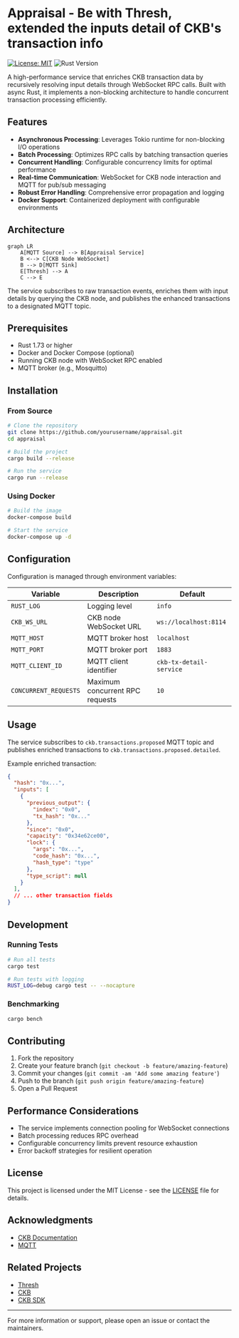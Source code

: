 # Appraisal - Be with Thresh, extended the inputs detail of CKB's transaction info

[![License: MIT](https://img.shields.io/badge/License-MIT-yellow.svg)](https://opensource.org/licenses/MIT)
![Rust Version](https://img.shields.io/badge/rust-1.73+-blue.svg)

A high-performance service that enriches CKB transaction data by recursively resolving input details through WebSocket RPC calls. Built with async Rust, it implements a non-blocking architecture to handle concurrent transaction processing efficiently.

## Features

- **Asynchronous Processing**: Leverages Tokio runtime for non-blocking I/O operations
- **Batch Processing**: Optimizes RPC calls by batching transaction queries
- **Concurrent Handling**: Configurable concurrency limits for optimal performance
- **Real-time Communication**: WebSocket for CKB node interaction and MQTT for pub/sub messaging
- **Robust Error Handling**: Comprehensive error propagation and logging
- **Docker Support**: Containerized deployment with configurable environments

## Architecture

```mermaid
graph LR
    A[MQTT Source] --> B[Appraisal Service]
    B <--> C[CKB Node WebSocket]
    B --> D[MQTT Sink]
    E[Thresh] --> A
    C --> E
```

The service subscribes to raw transaction events, enriches them with input details by querying the CKB node, and publishes the enhanced transactions to a designated MQTT topic.

## Prerequisites

- Rust 1.73 or higher
- Docker and Docker Compose (optional)
- Running CKB node with WebSocket RPC enabled
- MQTT broker (e.g., Mosquitto)

## Installation

### From Source

```bash
# Clone the repository
git clone https://github.com/yourusername/appraisal.git
cd appraisal

# Build the project
cargo build --release

# Run the service
cargo run --release
```

### Using Docker

```bash
# Build the image
docker-compose build

# Start the service
docker-compose up -d
```

## Configuration

Configuration is managed through environment variables:

| Variable | Description | Default |
|----------|-------------|---------|
| `RUST_LOG` | Logging level | `info` |
| `CKB_WS_URL` | CKB node WebSocket URL | `ws://localhost:8114` |
| `MQTT_HOST` | MQTT broker host | `localhost` |
| `MQTT_PORT` | MQTT broker port | `1883` |
| `MQTT_CLIENT_ID` | MQTT client identifier | `ckb-tx-detail-service` |
| `CONCURRENT_REQUESTS` | Maximum concurrent RPC requests | `10` |

## Usage

The service subscribes to `ckb.transactions.proposed` MQTT topic and publishes enriched transactions to `ckb.transactions.proposed.detailed`.

Example enriched transaction:

```json
{
  "hash": "0x...",
  "inputs": [
    {
      "previous_output": {
        "index": "0x0",
        "tx_hash": "0x..."
      },
      "since": "0x0",
      "capacity": "0x34e62ce00",
      "lock": {
        "args": "0x...",
        "code_hash": "0x...",
        "hash_type": "type"
      },
      "type_script": null
    }
  ],
  // ... other transaction fields
}
```

## Development

### Running Tests

```bash
# Run all tests
cargo test

# Run tests with logging
RUST_LOG=debug cargo test -- --nocapture
```

### Benchmarking

```bash
cargo bench
```

## Contributing

1. Fork the repository
2. Create your feature branch (`git checkout -b feature/amazing-feature`)
3. Commit your changes (`git commit -am 'Add some amazing feature'`)
4. Push to the branch (`git push origin feature/amazing-feature`)
5. Open a Pull Request

## Performance Considerations

- The service implements connection pooling for WebSocket connections
- Batch processing reduces RPC overhead
- Configurable concurrency limits prevent resource exhaustion
- Error backoff strategies for resilient operation

## License

This project is licensed under the MIT License - see the [LICENSE](LICENSE) file for details.

## Acknowledgments

- [CKB Documentation](https://github.com/nervosnetwork/ckb)
- [MQTT](https://mqtt.org/)

## Related Projects
- [Thresh](https://github.com/nervape/thresh)
- [CKB](https://github.com/nervosnetwork/ckb)
- [CKB SDK](https://github.com/nervosnetwork/ckb-sdk-rust)

---

For more information or support, please open an issue or contact the maintainers.
